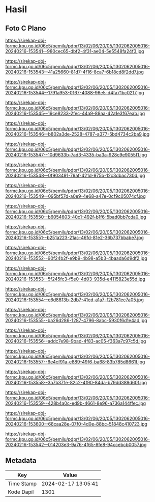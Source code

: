 # Hasil

## Foto C Plano

https://sirekap-obj-formc.kpu.go.id/06c5/pemilu/pdpr/13/02/06/20/05/1302062005016-20240216-153541--980cec65-dbf2-4f31-ae04-5e5548fa24f3.jpg

https://sirekap-obj-formc.kpu.go.id/06c5/pemilu/pdpr/13/02/06/20/05/1302062005016-20240216-153543--41a25660-81d7-4f16-8ca7-6b18cd8f2dd7.jpg

https://sirekap-obj-formc.kpu.go.id/06c5/pemilu/pdpr/13/02/06/20/05/1302062005016-20240216-153544--1791a953-0167-4088-96e5-d4fa71bc0217.jpg

https://sirekap-obj-formc.kpu.go.id/06c5/pemilu/pdpr/13/02/06/20/05/1302062005016-20240216-153545--19ce8233-2fec-44a9-89aa-42a1e3f67eab.jpg

https://sirekap-obj-formc.kpu.go.id/06c5/pemilu/pdpr/13/02/06/20/05/1302062005016-20240216-153546--b802a3de-2528-4787-a377-5bd4734c2ba9.jpg

https://sirekap-obj-formc.kpu.go.id/06c5/pemilu/pdpr/13/02/06/20/05/1302062005016-20240216-153547--10d9633b-7ad3-4335-ba3a-928c9e9055f1.jpg

https://sirekap-obj-formc.kpu.go.id/06c5/pemilu/pdpr/13/02/06/20/05/1302062005016-20240216-153548--0f903491-79af-421d-975b-12c3dbac730d.jpg

https://sirekap-obj-formc.kpu.go.id/06c5/pemilu/pdpr/13/02/06/20/05/1302062005016-20240216-153549--095bf57d-a0e9-4e68-a47e-0cf9c05074cf.jpg

https://sirekap-obj-formc.kpu.go.id/06c5/pemilu/pdpr/13/02/06/20/05/1302062005016-20240216-153550--b6054603-40c1-492f-b1f6-5bad0bb7cda0.jpg

https://sirekap-obj-formc.kpu.go.id/06c5/pemilu/pdpr/13/02/06/20/05/1302062005016-20240216-153551--b251a223-21ac-46fd-81e2-36b737bbabe7.jpg

https://sirekap-obj-formc.kpu.go.id/06c5/pemilu/pdpr/13/02/06/20/05/1302062005016-20240216-153552--90f24b2f-e9b9-4b98-a5b3-4baada6d9df2.jpg

https://sirekap-obj-formc.kpu.go.id/06c5/pemilu/pdpr/13/02/06/20/05/1302062005016-20240216-153553--5f245fc3-f5e0-4d03-935d-e4115823e55d.jpg

https://sirekap-obj-formc.kpu.go.id/06c5/pemilu/pdpr/13/02/06/20/05/1302062005016-20240216-153554--c6d8813b-2db7-41ed-a1a7-f2b781ec7a05.jpg

https://sirekap-obj-formc.kpu.go.id/06c5/pemilu/pdpr/13/02/06/20/05/1302062005016-20240216-153555--ba26d286-1287-4796-8abc-5930f6d1e4ad.jpg

https://sirekap-obj-formc.kpu.go.id/06c5/pemilu/pdpr/13/02/06/20/05/1302062005016-20240216-153556--addc7e98-9bad-4f83-ac05-f363a7c97c5d.jpg

https://sirekap-obj-formc.kpu.go.id/06c5/pemilu/pdpr/13/02/06/20/05/1302062005016-20240216-153557--6e4cf91a-e889-49f6-ba68-83b785d8661f.jpg

https://sirekap-obj-formc.kpu.go.id/06c5/pemilu/pdpr/13/02/06/20/05/1302062005016-20240216-153558--3a7b371e-82c2-4f90-84da-b79dd389d60f.jpg

https://sirekap-obj-formc.kpu.go.id/06c5/pemilu/pdpr/13/02/06/20/05/1302062005016-20240216-153559--428b4a0c-ed9b-4661-8e96-a736a144ffec.jpg

https://sirekap-obj-formc.kpu.go.id/06c5/pemilu/pdpr/13/02/06/20/05/1302062005016-20240216-153600--68caa28e-07f0-4d0e-88bc-51848c410723.jpg

https://sirekap-obj-formc.kpu.go.id/06c5/pemilu/pdpr/13/02/06/20/05/1302062005016-20240216-153542--014203e3-9a76-4f65-8fe8-94ccebcb0057.jpg


## Metadata

| Key        | Value               |
| ---------- | ------------------- |
| Time Stamp | 2024-02-17 13:05:41 |
| Kode Dapil | 1301                |



